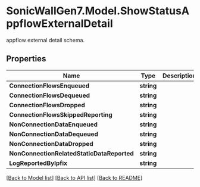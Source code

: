 # SonicWallGen7.Model.ShowStatusAppflowExternalDetail
appflow external detail schema.

## Properties

Name | Type | Description | Notes
------------ | ------------- | ------------- | -------------
**ConnectionFlowsEnqueued** | **string** |  | [optional] 
**ConnectionFlowsDequeued** | **string** |  | [optional] 
**ConnectionFlowsDropped** | **string** |  | [optional] 
**ConnectionFlowsSkippedReporting** | **string** |  | [optional] 
**NonConnectionDataEnqueued** | **string** |  | [optional] 
**NonConnectionDataDequeued** | **string** |  | [optional] 
**NonConnectionDataDropped** | **string** |  | [optional] 
**NonConnectionRelatedStaticDataReported** | **string** |  | [optional] 
**LogReportedByIpfix** | **string** |  | [optional] 

[[Back to Model list]](../README.md#documentation-for-models) [[Back to API list]](../README.md#documentation-for-api-endpoints) [[Back to README]](../README.md)

